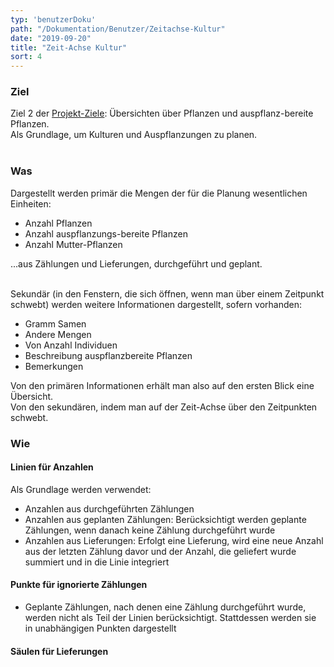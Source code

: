```yaml
---
typ: 'benutzerDoku'
path: "/Dokumentation/Benutzer/Zeitachse-Kultur"
date: "2019-09-20"
title: "Zeit-Achse Kultur"
sort: 4
---
```


### Ziel
Ziel 2 der [Projekt-Ziele](/Dokumentation/Benutzer/Ziele/): Übersichten über Pflanzen und auspflanz-bereite Pflanzen.<br/>
Als Grundlage, um Kulturen und Auspflanzungen zu planen.<br/><br/>

### Was
Dargestellt werden primär die Mengen der für die Planung wesentlichen Einheiten:

- Anzahl Pflanzen
- Anzahl auspflanzungs-bereite Pflanzen
- Anzahl Mutter-Pflanzen

...aus Zählungen und Lieferungen, durchgeführt und geplant.<br/><br/>

Sekundär (in den Fenstern, die sich öffnen, wenn man über einem Zeitpunkt schwebt) werden weitere Informationen dargestellt, sofern vorhanden:

- Gramm Samen
- Andere Mengen
- Von Anzahl Individuen
- Beschreibung auspflanzbereite Pflanzen
- Bemerkungen

Von den primären Informationen erhält man also auf den ersten Blick eine Übersicht.<br/>
Von den sekundären, indem man auf der Zeit-Achse über den Zeitpunkten schwebt. 

### Wie

#### Linien für Anzahlen
Als Grundlage werden verwendet:

- Anzahlen aus durchgeführten Zählungen
- Anzahlen aus geplanten Zählungen: Berücksichtigt werden geplante Zählungen, wenn danach keine Zählung durchgeführt wurde
- Anzahlen aus Lieferungen: Erfolgt eine Lieferung, wird eine neue Anzahl aus der letzten Zählung davor und der Anzahl, die geliefert wurde summiert und in die Linie integriert

#### Punkte für ignorierte Zählungen
- Geplante Zählungen, nach denen eine Zählung durchgeführt wurde, werden nicht als Teil der Linien berücksichtigt. Stattdessen werden sie in unabhängigen Punkten dargestellt

#### Säulen für Lieferungen

